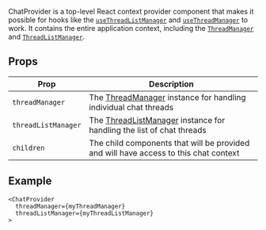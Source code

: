 ChatProvider is a top-level React context provider component that makes it possible for hooks like the [`useThreadListManager`](../functions/useThreadListManager.md) and
[`useThreadManager`](../functions/useThreadManager) to work. It contains the entire application context, including the [`ThreadManager`](../type-aliases/ThreadManager.md)
and [`ThreadListManager`](../type-aliases/ThreadListManager.md).

## Props

| Prop                | Description                                                                                                  |
| ------------------- | ------------------------------------------------------------------------------------------------------------ |
| `threadManager`     | The [ThreadManager](../type-aliases/ThreadManager.md) instance for handling individual chat threads          |
| `threadListManager` | The [ThreadListManager](../type-aliases/ThreadListManager.md) instance for handling the list of chat threads |
| `children`          | The child components that will be provided and will have access to this chat context                         |

## Example

```tsx
<ChatProvider
  threadManager={myThreadManager}
  threadListManager={myThreadListManager}
>
```
